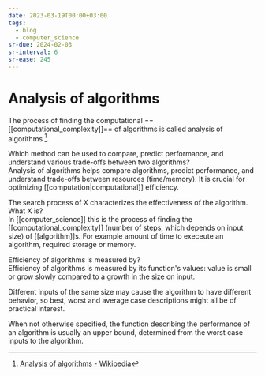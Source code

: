 ```yaml
---
date: 2023-03-19T00:00+03:00
tags:
  - blog
  - computer_science
sr-due: 2024-02-03
sr-interval: 6
sr-ease: 245
---
```


# Analysis of algorithms

The process of finding the computational ==[[computational_complexity]]== of
algorithms is called analysis of algorithms [^1].

Which method can be used to compare, predict performance, and understand
various trade-offs between two algorithms?
<br class="f">
Analysis of algorithms helps compare algorithms, predict performance, and
understand trade-offs between resources (time/memory). It is crucial for
optimizing [[computation|computational]] efficiency.

The search process of X characterizes the effectiveness of the algorithm. What X
is?
<br class="f">
In [[computer_science]] this is the process of finding the
[[computational_complexity]] (number of steps, which depends on input size) of
[[algorithm]]s. For example amount of time to execeute an algorithm, required
storage or memory.

Efficiency of algorithms is measured by?
<br class="f">
Efficiency of algorithms is measured by its function's values: value is small or
grow slowly compared to a growth in the size on input.

Different inputs of the same size may cause the algorithm to have different
behavior, so best, worst and average case descriptions might all be of
practical interest.

When not otherwise specified, the function describing the performance of an
algorithm is usually an upper bound, determined from the worst case inputs to
the algorithm.

[^1]: [Analysis of algorithms - Wikipedia](https://en.wikipedia.org/wiki/Analysis_of_algorithms)
